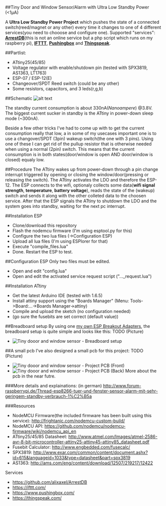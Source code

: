 ##Tiny Door and Window Sensor/Alarm with Ultra Low Standby Power (<1µA)

A **Ultra Low Standby Power Project** which pushes the state of a connected switch(reed/magnet or any other) every time it changes to one of 4 different services(you need to chooose and configure one). Supported "services": [**ArrestDB**](https://github.com/alixaxel/ArrestDB)(this is not an online service but a php script which runs on my raspberry pi), [**IFTTT**](https://ifttt.com/), [**Pushingbox**](https://www.pushingbox.com/) and [**Thingspeak**](https://thingspeak.com/).

##Partlist:
* ATtiny25(45/85)
* Voltage regulator with enable/shutdown pin (tested with SPX3819, AS1363, LT1763)
* ESP-07 / ESP-12(E)
* Changeover/SPDT Reed switch (could be any other)
* Some resistors, capacitors, and 3 leds(r,g,b)

##Schematic
![alt text](https://raw.githubusercontent.com/8n1/ESP8266-Tiny-Door-and-Window-Sensor/master/Schematic/tiny-door-and-window-sensor_v01.png "Door and window sensor - Schematic")


The standby current consumption is about 330nA(*Nanoampere*) @3.8V.
The biggest current sucker in standby is the ATtiny in power-down sleep mode (~300nA).

Beside a few other tricks I've had to come up with to get the current consumption really that low, a in some of my usecases important one is to use a changover/SPDT (3pin) wakeup switch(the one with 3 pins). Using one of these I can get rid of the pullup resistor that is otherwise needed when using a normal (2pin) switch. This means that the current consumption is in both states(door/window is open AND door/window is closed) equaly low. 


##Procedure
The ATtiny wakes up from power-down through a pin change interrupt triggered by opening or closing the window/door(pressing or releasing the switch). The ATtiny activates the LDO and therefore the ESP-12. The ESP connects to the wifi, optionaly collects some data(**wifi signal strength**, **temperature**, **battery voltage**), reads the state of the (wakeup) switch and sends it along with the other colleted data to the choosen service. After that the ESP signals the ATtiny to shutdown the LDO and the system goes into standby, waiting for the next pc interrupt.


##Installation ESP
* Clone/download this repository
* Flash the nodemcu firmware (I'm using esptool.py for this)
* Configure the two lua files (->Configuration ESP)
* Upload all lua files (I'm using ESPlorer for that)
* Execute "compile_files.lua"
* Done. Restart the ESP to test.

##Configuration ESP
Only two files must be edited.
* Open and edit "config.lua"
* Open and edit the activated service request script ("..._request.lua")

##Installation ATtiny
* Get the latest Arduino IDE (tested with 1.6.5)
* Install attiny support using the "Boards Manager" (Menu: Tools->Board:...->Boards Manager->attiny)
* Compile and upload the sketch (no configuration needed)
* (go sure the fusebits are set correct (default value))

##Breadboard setup
By using one  [my own ESP Breakout Adapters](https://github.com/8n1/ESP8266-Breakout-Adapter), the breadboard setup is quite simple and looks like this: TODO (Picture)
- ![Tiny dooor and window sensor - Breadboard setup](http://i.imgur.com/UxNmD7Jl.jpg "Door and window sensor - breadboard setup")

##A small pcb
I've also designed a small pcb for this project: TODO (Picture)
- ![Tiny dooor and window sensor - Project PCB (Front)](http://i.imgur.com/feoe9PJl.jpg "Door and window sensor - Project PCB v0.2 (Front)")
- ![Tiny dooor and window sensor - Project PCB (Back)](http://i.imgur.com/zyDUfXgl.jpg "Door and window sensor - Project PCB v0.2 (Back)")
More about the pcb in the near futre.

###More details and explainations: (in german)
http://www.forum-raspberrypi.de/Thread-esp8266-tuer-und-fenster-sensor-alarm-mit-sehr-geringem-standby-verbrauch-1%C2%B5a

###Resources
- NodeMCU Firmware(the included firmware has been built using this service): http://frightanic.com/nodemcu-custom-build/
- NodeMCU API: https://github.com/nodemcu/nodemcu-firmware/wiki/nodemcu_api_en
- ATtiny25/45/85 Datasheet: http://www.atmel.com/Images/atmel-2586-avr-8-bit-microcontroller-attiny25-attiny45-attiny85_datasheet.pdf
- Fusebit Calculator: http://www.engbedded.com/fusecalc/
- SPX3819: http://www.exar.com/common/content/document.ashx?id=615&languageid=1033&type=datasheet&part=spx3819
- AS1363: http://ams.com/eng/content/download/12507/219217/12422

Services
- https://github.com/alixaxel/ArrestDB
- https://ifttt.com/
- https://www.pushingbox.com/
- https://thingspeak.com/
